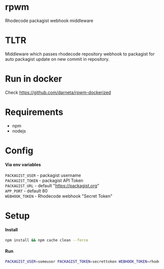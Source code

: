 # rpwm

Rhodecode packagist webhook middleware

# TLTR

Middleware which passes rhodecode repository webhook to packagist for auto packagist update on new commit in repository.

# Run in docker

Check https://github.com/darneta/rpwm-dockerized

# Requirements

* npm
* nodejs

# Config

#### Via env variables
`PACKAGIST_USER` - packagist username  
`PACKAGIST_TOKEN` - packagist API Token  
`PACKAGIST_URL` - default "https://packagist.org"  
`APP_PORT` - default 80  
`WEBHOOK_TOKEN` - Rhodecode webhook "Secret Token"

# Setup

#### Install

```bash
npm install && npm cache clean --force
```

#### Run

```bash
PACKAGIST_USER=someuser PACKAGIST_TOKEN=secrettoken WEBHOOK_TOKEN=rhodecodesecretoken nodejs script.js
```

